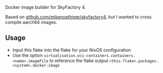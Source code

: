 Docker image builder for SkyFactory 4.

Based on [github.com/mikenoethiger/skyfactory4](https://github.com/mikenoethiger/skyfactory4/blob/master/Dockerfile), but I wanted to cross compile aarch64 images.

## Usage

- Input this flake into the flake for your NixOS configuration
- Use the option `virtualisation.oci-containers.containers.<name>.imageFile` to reference the flake output `<this-flake>.packages.<system>.docker-image`
